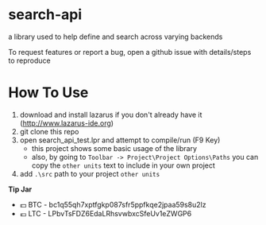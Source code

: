 # search-api
a library used to help define and search across varying backends

To request features or report a bug, open a github issue with details/steps to reproduce

# How To Use

1. download and install lazarus if you don't already have it (http://www.lazarus-ide.org)
1. git clone this repo
1. open search_api_test.lpr and attempt to compile/run (F9 Key)
    * this project shows some basic usage of the library
    * also, by going to `Toolbar -> Project\Project Options\Paths` you can copy the `other units` text to include in your own project
1. add `.\src` path to your project `other units`


**Tip Jar**
  * :dollar: BTC - bc1q55qh7xptfgkp087sfr5ppfkqe2jpaa59s8u2lz
  * :euro: LTC - LPbvTsFDZ6EdaLRhsvwbxcSfeUv1eZWGP6
